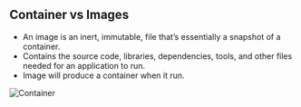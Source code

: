 ## Container vs Images

- An image is an inert, immutable, file that’s essentially a snapshot of a container.
- Contains the source code, libraries, dependencies, tools, and other files needed for an application to run.
- Image will produce a container when it run.



![Container](https://phoenixnap.com/kb/wp-content/uploads/2021/04/container-layers.png "Image and Container")